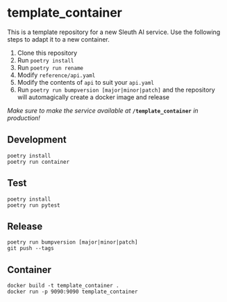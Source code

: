 # template_container

This is a template repository for a new Sleuth AI service.
Use the following steps to adapt it to a new container.

1. Clone this repository
2. Run ``poetry install``
3. Run ``poetry run rename``
4. Modify ``reference/api.yaml``
5. Modify the contents of ``api`` to suit your ``api.yaml``
6. Run ``poetry run bumpversion [major|minor|patch]`` and the repository will automagically create a docker image and release

*Make sure to make the service available at* **``/template_container``** *in production!*

## Development
````
poetry install
poetry run container
````
## Test
````
poetry install
poetry run pytest
````
## Release
````
poetry run bumpversion [major|minor|patch]
git push --tags
````
## Container
````
docker build -t template_container .
docker run -p 9090:9090 template_container
````
